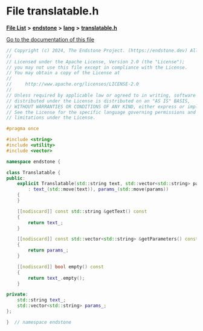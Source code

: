 

# File translatable.h

[**File List**](files.md) **>** [**endstone**](dir_6cf277b678674f97c7a2b6b3b2447b33.md) **>** [**lang**](dir_cd2600a5c389b96acc106cf97f774d1c.md) **>** [**translatable.h**](translatable_8h.md)

[Go to the documentation of this file](translatable_8h.md)


```C++
// Copyright (c) 2024, The Endstone Project. (https://endstone.dev) All Rights Reserved.
//
// Licensed under the Apache License, Version 2.0 (the "License");
// you may not use this file except in compliance with the License.
// You may obtain a copy of the License at
//
//     http://www.apache.org/licenses/LICENSE-2.0
//
// Unless required by applicable law or agreed to in writing, software
// distributed under the License is distributed on an "AS IS" BASIS,
// WITHOUT WARRANTIES OR CONDITIONS OF ANY KIND, either express or implied.
// See the License for the specific language governing permissions and
// limitations under the License.

#pragma once

#include <string>
#include <utility>
#include <vector>

namespace endstone {

class Translatable {
public:
    explicit Translatable(std::string text, std::vector<std::string> params = {})
        : text_(std::move(text)), params_(std::move(params))
    {
    }

    [[nodiscard]] const std::string &getText() const
    {
        return text_;
    }

    [[nodiscard]] const std::vector<std::string> &getParameters() const
    {
        return params_;
    }

    [[nodiscard]] bool empty() const
    {
        return text_.empty();
    }

private:
    std::string text_;
    std::vector<std::string> params_;
};

}  // namespace endstone
```


